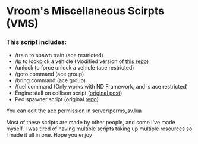 # Vroom's Miscellaneous Scirpts (VMS)

### This script includes:

- /train to spawn train (ace restricted)
- /lp to lockpick a vehicle (Modified version of [this repo](https://github.com/TwisleOfficial/SimpleLockpick/tree/main))
- /unlock to force unlock a vehicle (ace restricted)
- /goto command (ace group)
- /bring command (ace group)
- /fuel command (Only works with ND Framework, and is ace restricted)
- Engine stall on collison script ([original post](https://forum.cfx.re/t/free-standalone-engine-stalling-on-vehicle-collision/5194284/1))
- Ped spawner script (original [repo](https://github.com/Fiffers/ped_spawner))

You can edit the ace permission in server/perms_sv.lua

Most of these scripts are made by other people, and some I've made myself. I was tired of having multiple scripts taking up multiple resources so I made it all in one. Hope you enjoy